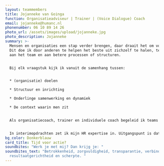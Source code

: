 ```yaml
---
layout: teammembers
title: Jojanneke van Goinga
function: Organisatieadviseur | Trainer | (Voice Dialogue) Coach
email: jojanneke@humanc.nl
phonenumber: 06 10 89 14 26
photo_url: /assets/images/upload/jojanneke.jpg
photo_description: Jojanneke
summary: >-
  Mensen en organisaties een stap verder brengen, daar draait het om voor mij.
  Dit doe ik door anderen te helpen het beste uit zichzelf te halen, te werken
  aan het team en aan betere processen of structuren. ​


  ​Bij elk vraagstuk kijk ik vanuit de samenhang tussen:​


  * (organisatie) doelen​

  * Structuur en inrichting​

  * Onderlinge samenwerking en dynamiek​

  * De context waarin men zit​


  ​Als organisatiecoach, trainer en individuele coach begeleid ik teams en managers in vraagstukken zoals samenwerking, heldere doelstellingen en effectief communiceren. Belangrijk is te ontdekken: wat is hier echt aan de hand? En vanuit daar aan te sluiten bij wat nodig is. Door maatwerk en verbinding.​


  ​In interimopdrachten zet ik mijn HR expertise in. Uitgangspunt is dat HR ondersteunend is aan de organisatiedoelen, structuur en cultuur. ​
bg_color: Donkerblauw
card_title: Tijd voor actie?
soundbites: "Werk je met mij? Dan krijg je: "
soundbites_text: "Betrokkenheid, zorgvuldigheid, transparantie, verbinding,
  resultaatgerichtheid en scherpte. "
---
```

